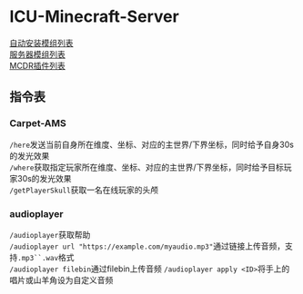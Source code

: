 # ICU-Minecraft-Server

[自动安装模组列表](server/automodpack/host-modpack/main/mods/README.md)  
[服务器模组列表](server/mods/README.md)  
[MCDR插件列表](plugins/README.md)  

## 指令表

### Carpet-AMS

`/here`发送当前自身所在维度、坐标、对应的主世界/下界坐标，同时给予自身30s的发光效果  
`/where`获取指定玩家所在维度、坐标、对应的主世界/下界坐标，同时给予目标玩家30s的发光效果  
`/getPlayerSkull`获取一名在线玩家的头颅  

### audioplayer

`/audioplayer`获取帮助  
`/audioplayer url "https://example.com/myaudio.mp3"`通过链接上传音频，支持`.mp3``.wav`格式  
`/audioplayer filebin`通过filebin上传音频
`/audioplayer apply <ID>`将手上的唱片或山羊角设为自定义音频
